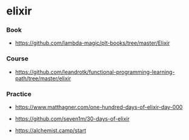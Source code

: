 # elixir

### Book

- https://github.com/lambda-magic/plt-books/tree/master/Elixir

### Course

- https://github.com/leandrotk/functional-programming-learning-path/tree/master/elixir

### Practice

- https://www.matthagner.com/one-hundred-days-of-elixir-day-000

<!-- -->

- https://github.com/seven1m/30-days-of-elixir

<!-- -->

- https://alchemist.camp/start
